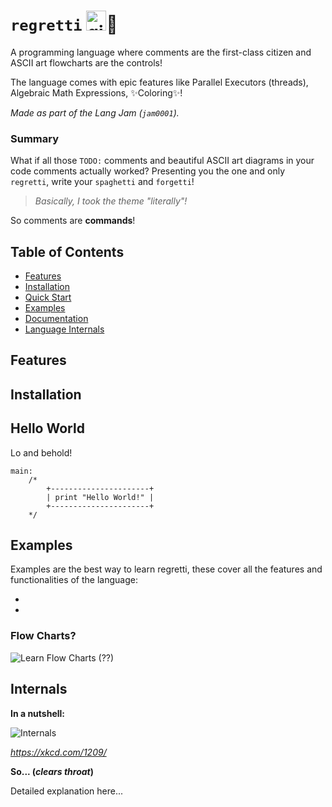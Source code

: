 # `regretti` <img src="https://emojipedia-us.s3.dualstack.us-west-1.amazonaws.com/thumbs/120/google/298/pinched-fingers_1f90c.png" height="32" width="32" alt="github doesn't have this emoji :(">🍝

A programming language where comments are the first-class citizen and ASCII art flowcharts are the controls!

The language comes with epic features like Parallel Executors (threads), Algebraic Math Expressions, ✨Coloring✨!

_Made as part of the Lang Jam (`jam0001`)._

### Summary

What if all those `TODO:` comments and beautiful ASCII art diagrams in your code comments actually worked? Presenting you the one and only `regretti`, write your `spaghetti` and `forgetti`!

> _Basically, I took the theme "literally"!_

So comments are **commands**!

## Table of Contents

* [Features](#features)
* [Installation](#installation)
* [Quick Start](#hello-world)
* [Examples](#examples)
* [Documentation](#documentation)
* [Language Internals](#internals)

## Features

## Installation

## Hello World

Lo and behold!

```
main:
    /*
        +----------------------+
        | print "Hello World!" |
        +----------------------+
    */
```

## Examples

Examples are the best way to learn regretti, these cover all the features and functionalities of the language:

-
-

### Flow Charts?

![Learn Flow Charts](https://imgs.xkcd.com/comics/flow_charts.png) (??)

## Internals

**In a nutshell:**

![Internals](https://imgs.xkcd.com/comics/encoding.png)

_https://xkcd.com/1209/_

**So... (_clears throat_)**

Detailed explanation here...